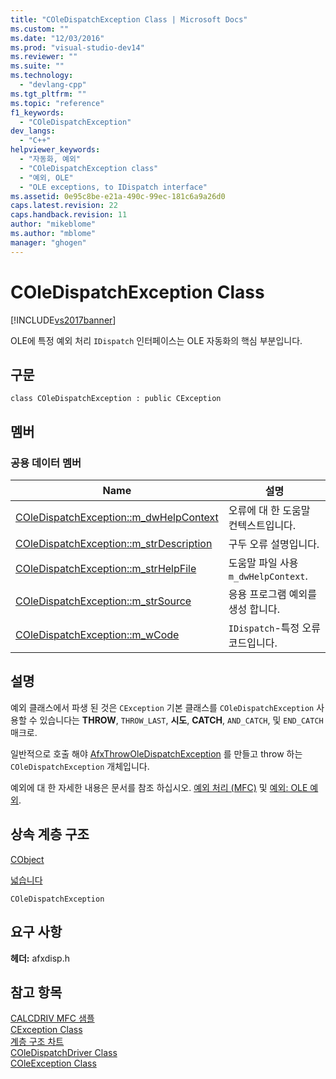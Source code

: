 ```yaml
---
title: "COleDispatchException Class | Microsoft Docs"
ms.custom: ""
ms.date: "12/03/2016"
ms.prod: "visual-studio-dev14"
ms.reviewer: ""
ms.suite: ""
ms.technology: 
  - "devlang-cpp"
ms.tgt_pltfrm: ""
ms.topic: "reference"
f1_keywords: 
  - "COleDispatchException"
dev_langs: 
  - "C++"
helpviewer_keywords: 
  - "자동화, 예외"
  - "COleDispatchException class"
  - "예외, OLE"
  - "OLE exceptions, to IDispatch interface"
ms.assetid: 0e95c8be-e21a-490c-99ec-181c6a9a26d0
caps.latest.revision: 22
caps.handback.revision: 11
author: "mikeblome"
ms.author: "mblome"
manager: "ghogen"
---
```

# COleDispatchException Class
[!INCLUDE[vs2017banner](../../assembler/inline/includes/vs2017banner.md)]

OLE에 특정 예외 처리 `IDispatch` 인터페이스는 OLE 자동화의 핵심 부분입니다.  
  
## 구문  
  
```  
class COleDispatchException : public CException  
```  
  
## 멤버  
  
### 공용 데이터 멤버  
  
|Name|설명|  
|----------|--------|  
|[COleDispatchException::m\_dwHelpContext](../Topic/COleDispatchException::m_dwHelpContext.md)|오류에 대 한 도움말 컨텍스트입니다.|  
|[COleDispatchException::m\_strDescription](../Topic/COleDispatchException::m_strDescription.md)|구두 오류 설명입니다.|  
|[COleDispatchException::m\_strHelpFile](../Topic/COleDispatchException::m_strHelpFile.md)|도움말 파일 사용 `m_dwHelpContext`.|  
|[COleDispatchException::m\_strSource](../Topic/COleDispatchException::m_strSource.md)|응용 프로그램 예외를 생성 합니다.|  
|[COleDispatchException::m\_wCode](../Topic/COleDispatchException::m_wCode.md)|`IDispatch`\-특정 오류 코드입니다.|  
  
## 설명  
 예외 클래스에서 파생 된 것은 `CException` 기본 클래스를 `COleDispatchException` 사용할 수 있습니다는  **THROW**, `THROW_LAST`,  **시도**,  **CATCH**, `AND_CATCH`, 및 `END_CATCH` 매크로.  
  
 일반적으로 호출 해야  [AfxThrowOleDispatchException](../Topic/AfxThrowOleDispatchException.md) 를 만들고 throw 하는 `COleDispatchException` 개체입니다.  
  
 예외에 대 한 자세한 내용은 문서를 참조 하십시오.  [예외 처리 \(MFC\)](../../mfc/exception-handling-in-mfc.md) 및  [예외: OLE 예외](../../mfc/exceptions-ole-exceptions.md).  
  
## 상속 계층 구조  
 [CObject](../../mfc/reference/cobject-class.md)  
  
 [넓습니다](../../mfc/reference/cexception-class.md)  
  
 `COleDispatchException`  
  
## 요구 사항  
 **헤더:**  afxdisp.h  
  
## 참고 항목  
 [CALCDRIV MFC 샘플](../../top/visual-cpp-samples.md)   
 [CException Class](../../mfc/reference/cexception-class.md)   
 [계층 구조 차트](../../mfc/hierarchy-chart.md)   
 [COleDispatchDriver Class](../../mfc/reference/coledispatchdriver-class.md)   
 [COleException Class](../../mfc/reference/coleexception-class.md)